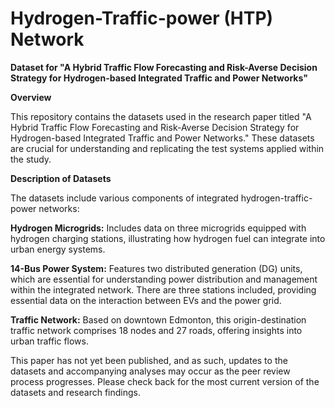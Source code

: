 # Hydrogen-Traffic-power (HTP) Network


**Dataset for "A Hybrid Traffic Flow Forecasting and Risk-Averse Decision Strategy for Hydrogen-based Integrated Traffic and Power Networks"**


__Overview__

This repository contains the datasets used in the research paper titled "A Hybrid Traffic Flow Forecasting and Risk-Averse Decision Strategy for Hydrogen-based Integrated Traffic and Power Networks." These datasets are crucial for understanding and replicating the test systems applied within the study.


__Description of Datasets__

The datasets include various components of integrated hydrogen-traffic-power networks:

**Hydrogen Microgrids:** Includes data on three microgrids equipped with hydrogen charging stations, illustrating how hydrogen fuel can integrate into urban energy systems.

**14-Bus Power System:** Features two distributed generation (DG) units, which are essential for understanding power distribution and management within the integrated network. There are three stations included, providing essential data on the interaction between EVs and the power grid.

**Traffic Network:** Based on downtown Edmonton, this origin-destination traffic network comprises 18 nodes and 27 roads, offering insights into urban traffic flows.



This paper has not yet been published, and as such, updates to the datasets and accompanying analyses may occur as the peer review process progresses. Please check back for the most current version of the datasets and research findings.
